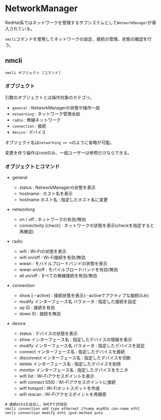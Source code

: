 # NetworkManager

RedHat系ではネットワークを管理するサブシステムとして`NetworkManager`が導入されている。

`nmcli`コマンドを使用してネットワークの設定、接続の管理、状態の確認を行う。

## nmcli

```
nmcli オブジェクト [コマンド]
```

### オブジェクト

引数のオブジェクトとは操作対象のカテゴリ。

- `general` : NetworkManagerの状態や操作一般
- `networking` : ネットワーク管理全般
- `radio` : 無線ネットワーク
- `connection` : 接続
- `device` : デバイス

オブジェクト名は`networking => n`のように省略が可能。

変更を伴う操作はrootのみ、一般ユーザーは参照だけならできる。

### オブジェクトとコマンド

- general
  - status : NetworkManagerの状態を表示
  - hostname : ホスト名を表示
  - hostname ホスト名 : 指定したホスト名に変更

- networking
  - on / off : ネットワークの有効/無効
  - connectivity [check] : ネットワークの状態を表示(checkを指定すると再確認)

- radio
  - wifi : Wi-Fiの状態を表示
  - wifi on/off : Wi-Fi接続を有効/無効
  - wwan : モバイルブロードバンドの状態を表示
  - wwan on/off : モバイルブロードバンドを有効/無効
  - all on/off : すべての無線接続を有効/無効

- connection
  - show [--active] : 接続状態を表示(--activeでアクティブな接続のみ)
  - modify インターフェース名 パラメータ : 指定した接続を設定
  - up ID : 接続を有効
  - down ID : 接続を無効

- device
  - status : デバイスの状態を表示
  - show インターフェース名 : 指定したデバイスの情報を表示
  - modify インターフェース名 パラメータ : 指定したデバイスを設定
  - connect インターフェース名 : 指定したデバイスを接続
  - disconnect インターフェース名 : 指定したデバイスを切断
  - delete インターフェース名 : 指定したデバイスを削除
  - monitor インターフェース名 : 指定したデバイスをモニタ
  - wifi list : Wi-Fiアクセスポイントを表示
  - wifi connect SSID : Wi-Fiアクセスポイントに接続
  - wifi hotspot : Wi-Fiホットスポットを作成
  - wifi rescan : Wi-Fiアクセスポイントを再検索

```
# 接続eth1を追加し、DHCPでIP設定
nmcli connection add type ethernet ifnama enp03s con-name eth1
nmcli connection modify eth1 ipv4.method auto
```

